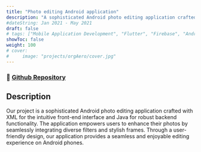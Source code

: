 ```yaml
---
title: "Photo editing Android application"
description: "A sophisticated Android photo editing application crafted with XML for the intuitive front-end interface and Java for robust backend functionality."
#dateString: Jan 2021 - May 2021
draft: false
# tags: ["Mobile Application Development", "Flutter", "Firebase", "Android"]
showToc: false
weight: 100
# cover:
#     image: "projects/orgAero/cover.jpg"
--- 
```

### 🔗 [Github Repository](https://github.com/Naiksanketh/Photo-Editing-android-application)

## Description
Our project is a sophisticated Android photo editing application crafted with XML for the intuitive front-end interface and Java for robust backend functionality. The application empowers users to enhance their photos by seamlessly integrating diverse filters and stylish frames. Through a user-friendly design, our application provides a seamless and enjoyable editing experience on Android phones.